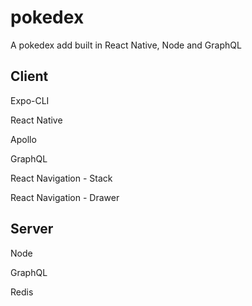 # pokedex
A pokedex add built in React Native, Node and GraphQL

## Client

Expo-CLI

React Native

Apollo 

GraphQL

React Navigation - Stack

React Navigation - Drawer


## Server

Node

GraphQL

Redis
